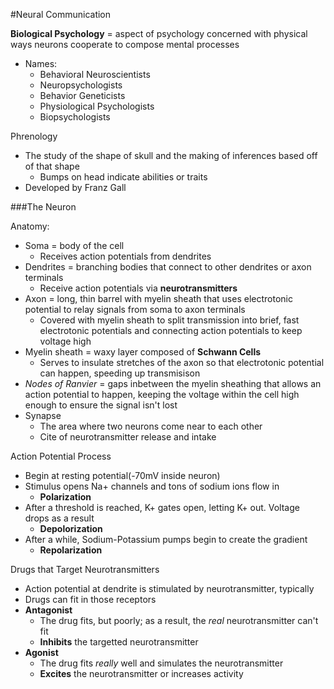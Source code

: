 #Neural Communication

**Biological Psychology** = aspect of psychology concerned with physical ways neurons cooperate to compose mental processes

  - Names:
    * Behavioral Neuroscientists
    * Neuropsychologists
    * Behavior Geneticists
    * Physiological Psychologists
    * Biopsychologists

Phrenology

  - The study of the shape of skull and the making of inferences based off of that shape
    * Bumps on head indicate abilities or traits
  - Developed by Franz Gall

###The Neuron

Anatomy:

  - Soma = body of the cell
    * Receives action potentials from dendrites
  - Dendrites = branching bodies that connect to other dendrites or axon terminals
    * Receive action potentials via **neurotransmitters**
  - Axon = long, thin barrel with myelin sheath that uses electrotonic potential to relay signals from soma to axon terminals
    * Covered with myelin sheath to split transmission into brief, fast electrotonic potentials and connecting action potentials to keep voltage high
  - Myelin sheath = waxy layer composed of **Schwann Cells**
    * Serves to insulate stretches of the axon so that electrotonic potential can happen, speeding up transmisison
  - *Nodes of Ranvier* = gaps inbetween the myelin sheathing that allows an action potential to happen, keeping the voltage within the cell high enough to ensure the signal isn't lost
  - Synapse
    * The area where two neurons come near to each other
    * Cite of neurotransmitter release and intake


Action Potential Process

  - Begin at resting potential(-70mV inside neuron)
  - Stimulus opens Na+ channels and tons of sodium ions flow in
    * **Polarization**
  - After a threshold is reached, K+ gates open, letting K+ out.  Voltage drops as a result
    * **Depolorization**
  - After a while, Sodium-Potassium pumps begin to create the gradient
    * **Repolarization**

Drugs that Target Neurotransmitters

  - Action potential at dendrite is stimulated by neurotransmitter, typically
  - Drugs can fit in those receptors
  - **Antagonist**
    * The drug fits, but poorly; as a result, the *real* neurotransmitter can't fit
    * **Inhibits** the targetted neurotransmitter
  - **Agonist**
    * The drug fits *really* well and simulates the neurotransmitter
    * **Excites** the neurotransmitter or increases activity
